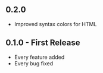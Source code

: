## 0.2.0
* Improved syntax colors for HTML

## 0.1.0 - First Release
* Every feature added
* Every bug fixed
